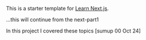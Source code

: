 This is a starter template for [Learn Next.js](https://nextjs.org/learn).

...this will continue from the next-part1

In this project I covered these topics          [sumup 00 Oct 24]
